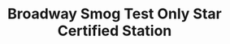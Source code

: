 ---
title: "Broadway Smog Test Only Star Certified Station"
url: /el-cajon/broadway-smog-test-only-star-certified-station/
shop: car repair
---